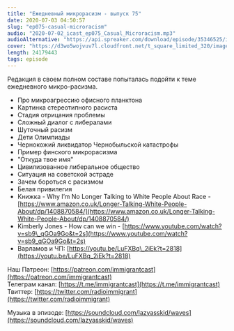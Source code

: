 ```yaml
---
title: "Ежедневный микрорасизм - выпуск 75"
date: 2020-07-03 04:50:57
slug: "ep075-casual-microracism"
audio: "2020-07-02_icast_ep075_Casual_Microracism.mp3"
audioAlternative: "https://api.spreaker.com/download/episode/35346525/icast_ep_75_casual_microracism.mp3"
cover: "https://d3wo5wojvuv7l.cloudfront.net/t_square_limited_320/images.spreaker.com/original/d3c9f350fb99a6eb69b54740ea34f163.jpg"
length: 24179443
tags: episode
---
```

Редакция в своем полном составе попыталась подойти к теме ежедневного микро-расизма.  
  
* Про микроагрессию офисного планктона  
* Картинка стереотипного расиста  
* Стадия отрицания проблемы  
* Сложный диалог с либералами  
* Шуточный расизм  
* Дети Олимпиады  
* Чернокожий ликвидатор Чернобыльской катастрофы  
* Пример финского микрорасизма  
* "Откуда твое имя"  
* Цивилизованное либеральное общество  
* Ситуация на советской эстраде  
* Зачем бороться с расизмом  
* Белая привилегия  
* Книжка - Why I’m No Longer Talking to White People About Race - [https://www.amazon.co.uk/Longer-Talking-White-People-About/dp/1408870584/](https://www.amazon.co.uk/Longer-Talking-White-People-About/dp/1408870584/)  
* Kimberly Jones - How can we win - [https://www.youtube.com/watch?v=sb9\_qGOa9Go&t=2s](https://www.youtube.com/watch?v=sb9_qGOa9Go&t=2s)  
* Варламов и ЧП: [https://youtu.be/LuFXBq\_2iEk?t=2818](https://youtu.be/LuFXBq_2iEk?t=2818)  
  
Наш Патреон: [https://patreon.com/immigrantcast](https://patreon.com/immigrantcast)  
Телеграм канал: [https://t.me/immigrantcast](https://t.me/immigrantcast)  
Твиттер: [https://twitter.com/radioimmigrant](https://twitter.com/radioimmigrant)  
  
Музыка в эпизоде: [https://soundcloud.com/lazyasskid/waves](https://soundcloud.com/lazyasskid/waves)
